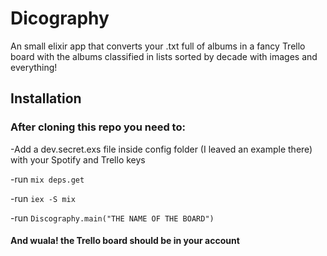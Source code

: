 # Dicography

An small elixir app that converts your .txt full of albums in a fancy Trello board with the albums classified in lists sorted
by decade with images and everything!

## Installation

### After cloning this repo you need to:
-Add a dev.secret.exs file inside config folder (I leaved an example there) with your Spotify and Trello keys

-run `mix deps.get`

-run `iex -S mix`

-run `Discography.main("THE NAME OF THE BOARD")`

#### And wuala! the Trello board should be in your account 
